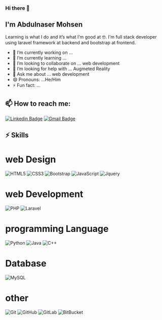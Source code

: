 ### Hi there 👋
## I'm Abdulnaser Mohsen
Learning is what I do and it’s what I’m good at 🤓.
I'm full stack developer using laravel framework at backend and bootstrap at frontend.

- 🔭 I’m currently working on ...
- 🌱 I’m currently learning ...
- 👯 I’m looking to collaborate on ... web development
- 🤔 I’m looking for help with ... Augmeted Reality
- 💬 Ask me about ... web development
- 😄 Pronouns: ...He/Him
- ⚡ Fun fact: ...

## 📫 How to reach me:
[![Linkedin Badge](https://img.shields.io/badge/-LinkedIn-blue?style=flat-square&logo=Linkedin&logoColor=white&link=https://www.linkedin.com/in/abdulnaser-mohsen-7233a5103/)](https://www.linkedin.com/in/abdulnaser-mohsen-7233a5103/)
[![Gmail Badge](https://img.shields.io/badge/-naserahmed1995@gmail.com-c14438?style=flat-square&logo=Gmail&logoColor=white&link=mailto:naserahmed1995@gmail.com)](mailto:naserahmed1995@gmail.com)
## ⚡ Skills
# web Design
![HTML5](https://img.shields.io/badge/-HTML5-E34F26?style=flat-square&logo=html5&logoColor=white)
![CSS3](https://img.shields.io/badge/-CSS3-1572B6?style=flat-square&logo=css3)
![Bootstrap](https://img.shields.io/badge/-Bootstrap-563D7C?style=flat-square&logo=bootstrap&logoColor=white)
![JavaScript](https://img.shields.io/badge/-JavaScript-yellow?style=flat-square&logo=javascript&logoColor=white)
![Jquery](https://img.shields.io/badge/-Jquery-blue?style=flat-square&logo=Jquery)

# web Development
![PHP](https://img.shields.io/badge/-php-purple?style=flat-square&logo=php)
![Laravel](https://img.shields.io/badge/-Laravel-blue?style=flat-square&logo=Laravel)

# programming Language
![Python](https://img.shields.io/badge/-Python-black?style=flat-square&logo=Python)
![Java](https://img.shields.io/badge/-java-E34A86?style=flat-square&logo=java)
![C++](https://img.shields.io/badge/-C++-00599C?style=flat-square&logo=c)


# Database
![MySQL](https://img.shields.io/badge/-MySQL-black?style=flat-square&logo=mysql)

# other
![Git](https://img.shields.io/badge/-Git-black?style=flat-square&logo=git)
![GitHub](https://img.shields.io/badge/-GitHub-181717?style=flat-square&logo=github)
![GitLab](https://img.shields.io/badge/-GitLab-FCA121?style=flat-square&logo=gitlab)
![BitBucket](https://img.shields.io/badge/-BitBucket-darkblue?style=flat-square&logo=bitbucket)


